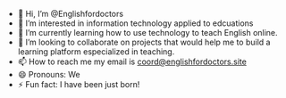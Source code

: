 - 👋 Hi, I’m @Englishfordoctors
- 👀 I’m interested in information technology applied to edcuations
- 🌱 I’m currently learning how to use technology to teach English online.
- 💞️ I’m looking to collaborate on projects that would help me to build a learning platform especialized in teaching.
- 📫 How to reach me my email is coord@englishfordoctors.site
- 😄 Pronouns: We
- ⚡ Fun fact: I have been just born!

<!---
Englishfordoctors/Englishfordoctors is a ✨ special ✨ repository because its `README.md` (this file) appears on your GitHub profile.
You can click the Preview link to take a look at your changes.
--->
